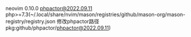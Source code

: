 neovim 0.10.0
phpactor@2022.09.11 php>=7.3(~/.local/share/nvim/mason/registries/github/mason-org/mason-registry/registry.json 修改phpactor路径 pkg:github/phpactor/phpactor@2022.09.11)